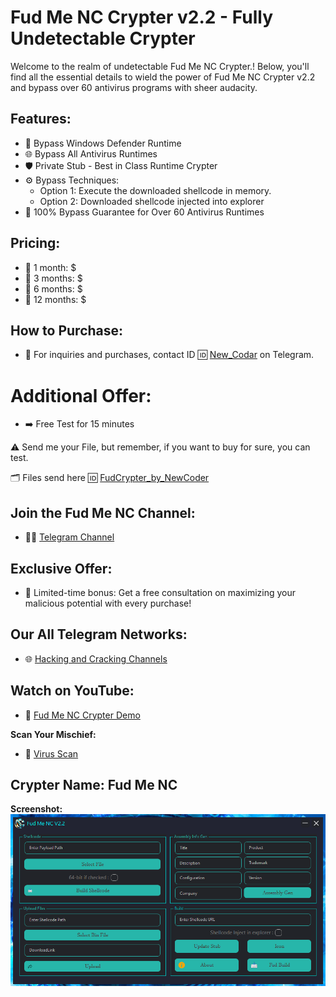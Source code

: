 # Fud Me NC Crypter v2.2 - Fully Undetectable Crypter

Welcome to the realm of undetectable Fud Me NC Crypter.! Below, you'll find all the essential details to wield the power of Fud Me NC Crypter v2.2 and bypass over 60 antivirus programs with sheer audacity.

## Features:
- 🚀 Bypass Windows Defender Runtime
- 🌐 Bypass All Antivirus Runtimes
- 🛡️ Private Stub - Best in Class Runtime Crypter
- ⚙️ Bypass Techniques:
  - Option 1: Execute the downloaded shellcode in memory.
  - Option 2: Downloaded shellcode injected into explorer
- 💯 100% Bypass Guarantee for Over 60 Antivirus Runtimes

## Pricing:
- 💼 1 month: $  
- 💼 3 months: $  
- 💼 6 months: $  
- 💼 12 months: $  

## How to Purchase:
- 💬 For inquiries and purchases, contact ID 🆔 [New_Codar](https://t.me/New_Codar) on Telegram.

# Additional Offer:
- ➡️ Free Test for 15 minutes

⚠️ Send me your File, but remember, if you want to buy for sure, you can test.

🗂 Files send here 🆔 [FudCrypter_by_NewCoder](https://t.me/FudCrypter_by_NewCoder)

## Join the Fud Me NC Channel:
- 🕵️‍♂️ [Telegram Channel](https://t.me/FudCrypter_by_NewCoder)

## Exclusive Offer:
- 🎁 Limited-time bonus: Get a free consultation on maximizing your malicious potential with every purchase!

## Our All Telegram Networks:
- 🌐 [Hacking and Cracking Channels](https://t.me/OurAllNetwork)

## Watch on YouTube:
- 🎥 [Fud Me NC Crypter Demo](https://youtu.be/8iz7ASI8daM)

**Scan Your Mischief:**
- 🦠 [Virus Scan](https://virusscan.jotti.org/en-US/filescanjob/m82teor3oc)

## Crypter Name: Fud Me NC

**Screenshot:**
[![Screenshot 1](Screenshot%20(7).png)](Screenshot%20(7).png)
